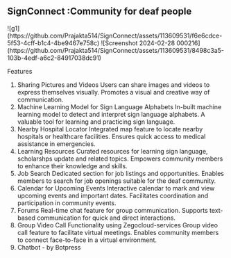 <h2>SignConnect :Community for deaf people</h2>
![g1](https://github.com/Prajakta514/SignConnect/assets/113609531/f6e6cdce-5f53-4cff-b1c4-4be9467e758c)
![Screenshot 2024-02-28 000216](https://github.com/Prajakta514/SignConnect/assets/113609531/8498c3a5-103b-4edf-a6c2-84917038dc91)


Features
1. Sharing Pictures and Videos
Users can share images and videos to express themselves visually.
Promotes a visual and creative way of communication.
2. Machine Learning Model for Sign Language Alphabets
In-built machine learning model to detect and interpret sign language alphabets.
A valuable tool for learning and practicing sign language.
3. Nearby Hospital Locator
Integrated map feature to locate nearby hospitals or healthcare facilities.
Ensures quick access to medical assistance in emergencies.
4. Learning Resources
Curated resources for learning sign language, scholarshps update and related topics.
Empowers community members to enhance their knowledge and skills.
5.  Job Search
Dedicated section for job listings and opportunities.
Enables members to search for job openings suitable for the deaf community.
6. Calendar for Upcoming Events
Interactive calendar to mark and view upcoming events and important dates.
Facilitates coordination and participation in community events.
7. Forums
Real-time chat feature for group communication.
Supports text-based communication for quick and direct interactions.
8. Group Video Call Functionality using Zegocloud-services
Group video call feature to facilitate virtual meetings.
Enables community members to connect face-to-face in a virtual environment.
9. Chatbot - by Botpress

